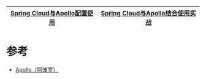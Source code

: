 

[Spring Cloud与Apollo配置使用](https://weread.qq.com/web/reader/71d32370716443e271df020kfbd32c4024cfbd7939d6371)|[Spring Cloud与Apollo结合使用实战](https://weread.qq.com/web/reader/71d32370716443e271df020k28d32de024d28dd2c795c7f)|
---|---|


# 参考
* [Apollo（阿波罗）](https://github.com/ctripcorp/apollo)
